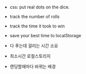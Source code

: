 - css: put real dots on the dice.
- track the number of rolls
- track the time it took to win
- save your best time to localStorage

- 다 푸는데 걸리는 시간 소요
- 최소시간 로컬스토리지
- 랜딩할때마다 바뀌는 배경
